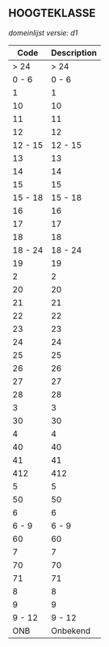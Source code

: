## HOOGTEKLASSE

*domeinlijst versie: d1* 

 |Code |Description	|
|	---	|	---	|
| > 24 | > 24 |
| 0 - 6 | 0 - 6 |
| 1 | 1 |
| 10 | 10 |
| 11 | 11 |
| 12 | 12 |
| 12 - 15 | 12 - 15 |
| 13 | 13 |
| 14 | 14 |
| 15 | 15 |
| 15 - 18 | 15 - 18 |
| 16 | 16 |
| 17 | 17 |
| 18 | 18 |
| 18 - 24 | 18 - 24 |
| 19 | 19 |
| 2 | 2 |
| 20 | 20 |
| 21 | 21 |
| 22 | 22 |
| 23 | 23 |
| 24 | 24 |
| 25 | 25 |
| 26 | 26 |
| 27 | 27 |
| 28 | 28 |
| 3 | 3 |
| 30 | 30 |
| 4 | 4 |
| 40 | 40 |
| 41 | 41 |
| 412 | 412 |
| 5 | 5 |
| 50 | 50 |
| 6 | 6 |
| 6 - 9 | 6 - 9 |
| 60 | 60 |
| 7 | 7 |
| 70 | 70 |
| 71 | 71 |
| 8 | 8 |
| 9 | 9 |
| 9 - 12 | 9 - 12 |
| ONB | Onbekend |
